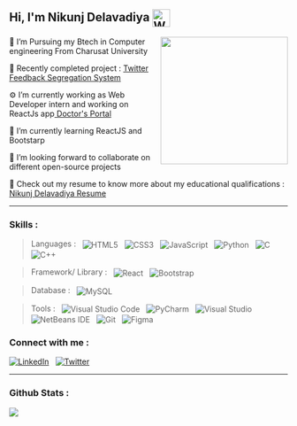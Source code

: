 ## Hi, I'm Nikunj Delavadiya <img align="center" src="https://camo.githubusercontent.com/e8e7b06ecf583bc040eb60e44eb5b8e0ecc5421320a92929ce21522dbc34c891/68747470733a2f2f6d656469612e67697068792e636f6d2f6d656469612f6876524a434c467a6361737252346961377a2f67697068792e676966" width="32px" height="32px" alt="Wave gif">

   <img align='right' src="https://media.giphy.com/media/836HiJc7pgzy8iNXCn/giphy.gif" width="230" />
  <p>🏫  I’m Pursuing my Btech in Computer engineering From Charusat University</p>
  <p>🔭  Recently completed project : <a href="https://github.com/Nikunj018/Twitter-Feedback-Segregation-System">Twitter Feedback Segregation System</a></p>
  <p>⚙️  I’m currently working as Web Developer intern and working on ReactJs app<a href="https://github.com/Doctor-Portal"> Doctor's Portal</a></p>
  <p>🌱  I’m currently learning ReactJS and Bootstarp</p>
  <p>👬  I’m looking forward to collaborate on different open-source projects</p>
  <p>📃  Check out my resume to know more about my educational qualifications : <a href="https://drive.google.com/file/d/19EhfE8Dl-04F7kRvhFH0M-rz-8vtlUyh/view?usp=sharing">Nikunj Delavadiya Resume </a></p>
<!--   <p>🌎  I’m availabe for any Design or UI Engineer role</p> -->
 
---
<!--
<img src="https://readme-jokes.vercel.app/api" alt="Jokes Card" />
-->
### Skills :

> Languages : &nbsp; <img alt="HTML5" align="center" src="https://img.shields.io/badge/html5-%23E34F26.svg?&style=for-the-badge&logo=html5&logoColor=white"/> &nbsp; <img alt="CSS3" align="center" src="https://img.shields.io/badge/css3-%231572B6.svg?&style=for-the-badge&logo=css3&logoColor=white"/> &nbsp; <img align="center" alt="JavaScript" src="https://img.shields.io/badge/javascript-%23323330.svg?&style=for-the-badge&logo=javascript&logoColor=%23F7DF1E"/> &nbsp; <img alt="Python" align="center" src="https://img.shields.io/badge/python-%2314354C.svg?&style=for-the-badge&logo=python&logoColor=white"/> &nbsp; <img alt="C" align="center" src="https://img.shields.io/badge/c-%2300599C.svg?&style=for-the-badge&logo=c&logoColor=white"/> &nbsp; <img alt="C++" align="center" src="https://img.shields.io/badge/c++-%2300599C.svg?&style=for-the-badge&logo=c%2B%2B&ogoColor=white"/> &nbsp; 
<!-- > <img alt="Java" align="center" src="https://img.shields.io/badge/java-%23ED8B00.svg?&style=for-the-badge&logo=java&logoColor=white"/> -->

> Framework/ Library : &nbsp; <img alt="React" align="center" src="https://img.shields.io/badge/react-%2320232a.svg?&style=for-the-badge&logo=react&logoColor=%2361DAFB"/> &nbsp; <img align="center" alt="Bootstrap" src="https://img.shields.io/badge/bootstrap-%23563D7C.svg?&style=for-the-badge&logo=bootstrap&logoColor=white"/>

> Database : &nbsp; <img align="center" alt="MySQL" src="https://img.shields.io/badge/mysql-%2300f.svg?&style=for-the-badge&logo=mysql&logoColor=white"/>

> Tools : &nbsp; <img alt="Visual Studio Code" align="center" src="https://img.shields.io/badge/VisualStudioCode-0078d7.svg?&style=for-the-badge&logo=visual-studio-code&logoColor=white"/> &nbsp; <img alt="PyCharm"  align="center" src="https://img.shields.io/badge/PyCharm-000000.svg?&style=for-the-badge&logo=PyCharm&logoColor=white"/> &nbsp; <img alt="Visual Studio" align="center" src="https://img.shields.io/badge/VisualStudio-5C2D91.svg?&style=for-the-badge&logo=visual-studio&logoColor=white"/> &nbsp; <img alt="NetBeans IDE" align="center" src="https://img.shields.io/badge/NetBeansIDE-1B6AC6.svg?&style=for-the-badge&logo=apache-netbeans-ide&logoColor=white"/>  &nbsp; <img alt="Git" align="center" src="https://img.shields.io/badge/git-%23F05033.svg?&style=for-the-badge&logo=git&logoColor=white"/> &nbsp; <img alt="Figma" align="center" src="https://img.shields.io/badge/figma-%23F24E1E.svg?&style=for-the-badge&logo=figma&logoColor=white"/>

### Connect with me :
<a href="https://www.linkedin.com/in/nikunj-delavadiya-4544b518b/" target="_blank"><img alt="LinkedIn" src="https://img.shields.io/badge/linkedin-%230077B5.svg?&style=for-the-badge&logo=linkedin&logoColor=white"/></a>&nbsp; &nbsp;<a href="https://twitter.com/Nikunj37471832" target="_blank"><img alt="Twitter" src="https://img.shields.io/badge/<handle>-%231DA1F2.svg?&style=for-the-badge&logo=Twitter&logoColor=white"/></a>

---
### Github Stats :
<img src="https://github-readme-stats.vercel.app/api?username=Nikunj018&&show_icons=true&title_color=ffffff&icon_color=bb2acf&text_color=daf7dc&bg_color=151515"/>
 

